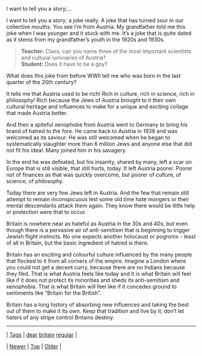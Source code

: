 <!--
title: I want to tell you a story; a joke really. A joke that has turned sour in our collective mouths. You see I&rsquo;m from Austria. My grandfather told me this joke when I was younger and it stuck with me. It&rsquo;s a joke that is quite dated as it stems from my grandfather&rsquo;s youth in the 1920s and 1930s. Teacher
date: 2020-06-28T15:27:00.068Z
tags: dear, britain, regular
-->


I want to tell you a story;...

<p>I want to tell you a story; a joke really. A joke that has turned sour in our collective mouths. You see I’m from Austria. My grandfather told me this joke when I was younger and it stuck with me. It’s a joke that is quite dated as it stems from my grandfather’s youth in the 1920s and 1930s.</p>

<blockquote>
<b>Teacher:</b> Class, can you name three of the most important scientists and cultural luminaries of Austria?<br/><b>Student:</b> Does it have to be a goy?
</blockquote>

<p>What does this joke from before WWII tell me who was born in the last quarter of the 20th century?</p>

<p>It tells me that Austria used to be rich! Rich in culture, rich in science, rich in philosophy! Rich because the Jews of Austria brought to it their own cultural heritage and influences to make for a unique and exciting collage that made Austria better.</p>

<p>And then a spiteful xenophobe from Austria went to Germany to bring his brand of hatred to the fore. He came back to Austria in 1938 and was welcomed as its saviour. He was still welcomed when he began to systematically slaughter more than 6 million Jews and anyone else that did not fit his ideal. Many joined him in his savagery.</p>

<p>In the end he was defeated, but his insanity, shared by many, left a scar on Europe that is still visible, that still hurts, today. It left Austria poorer. Poorer not of finances as that was quickly overcome, but poorer of culture, of science, of philosophy.</p>

<p>Today there are very few Jews left in Austria. And the few that remain still attempt to remain inconspicuous lest some old time hate mongers or their mental descendants attack them again. They know there would be little help or protection were that to occur.</p>

<p>Britain is nowhere near as hateful as Austria in the 30s and 40s, but even though there is a pervasive air of anti-semitism that is beginning to trigger Jewish flight instincts. No one expects another holocaust or pogroms - least of all in Britain, but the basic ingredient of hatred is there.</p>

<p>Britain has an exciting and colourful culture influenced by the many people that flocked to it from all corners of the empire. Imagine a London where you could not get a decent curry, because there are no Indians because they fled. That is what Austria feels like today and it is what Britain will feel like if it does not protect its minorities and sheds its anti-semitism and xenophobia. That is what Britain will feel like if it concedes ground to sentiments like “Britain for the British”.</p>

<p>Britain has a long history of absorbing new influences and taking the best out of them to make it its own. Keep that tradition and live by it; don’t let haters of any stripe control Britains destiny.</p>

<!--BOTTOM-POST-NAVIGATION-->
---

| [Tags](tags.md) | [dear](tag-dear.md) [britain](tag-britain.md) [regular](tag-regular.md) |

| [Newer](111077489147.md) | [Top](index.md) | [Older](111172711719.md) |
